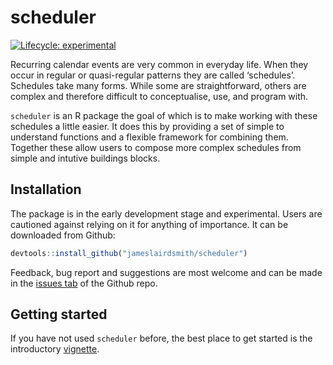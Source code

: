 
<!-- README.md is generated from README.Rmd. Please edit that file -->

# scheduler

<!-- badges: start -->

[![Lifecycle:
experimental](https://img.shields.io/badge/lifecycle-experimental-orange.svg)](https://www.tidyverse.org/lifecycle/#experimental)
<!-- badges: end -->

Recurring calendar events are very common in everyday life. When they
occur in regular or quasi-regular patterns they are called ‘schedules’.
Schedules take many forms. While some are straightforward, others are
complex and therefore difficult to conceptualise, use, and program with.

`scheduler` is an R package the goal of which is to make working with
these schedules a little easier. It does this by providing a set of
simple to understand functions and a flexible framework for combining
them. Together these allow users to compose more complex schedules from
simple and intutive buildings blocks.

## Installation

The package is in the early development stage and experimental. Users
are cautioned against relying on it for anything of importance. It can
be downloaded from Github:

``` r
devtools::install_github("jameslairdsmith/scheduler")
```

Feedback, bug report and suggestions are most welcome and can be made in
the [issues tab](https://github.com/jameslairdsmith/scheduler/issues) of
the Github repo.

## Getting started

If you have not used `scheduler` before, the best place to get started
is the introductory
[vignette](https://jameslairdsmith.github.io/scheduler/articles/intro.html).
